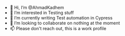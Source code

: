 - 👋 Hi, I’m @AhmadKadhem
- 👀 I’m interested in Testing stuff
- 🌱 I’m currently writing Test automation in Cypress
- 💞️ I’m looking to collaborate on nothing at the moment
- 📫 Please don't reach out, this is a work profile

<!---
AhmadKadhem/AhmadKadhem is a ✨ special ✨ repository because its `README.md` (this file) appears on your GitHub profile.
You can click the Preview link to take a look at your changes.
--->

